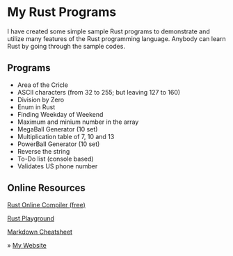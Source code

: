# My Rust Programs
I have created some simple sample Rust programs to demonstrate and utilize many features of the Rust programming language. Anybody can learn Rust by going through the sample codes.
## Programs
* Area of the Cricle
* ASCII characters (from 32 to 255; but leaving 127 to 160)
* Division by Zero
* Enum in Rust
* Finding Weekday of Weekend
* Maximum and minium number in the array
* MegaBall Generator (10 set)
* Multiplication table of 7, 10 and 13
* PowerBall Generator (10 set)
* Reverse the string
* To-Do list (console based)
* Validates US phone number

## Online Resources
[Rust Online Compiler (free)](https://www.programiz.com/rust/online-compiler/)

[Rust Playground](https://play.rust-lang.org/?version=stable&mode=debug&edition=2021)

[Markdown Cheatsheet](https://github.com/adam-p/markdown-here/wiki/Markdown-Cheatsheet)

» [My Website](https://siken-dongol.com)

